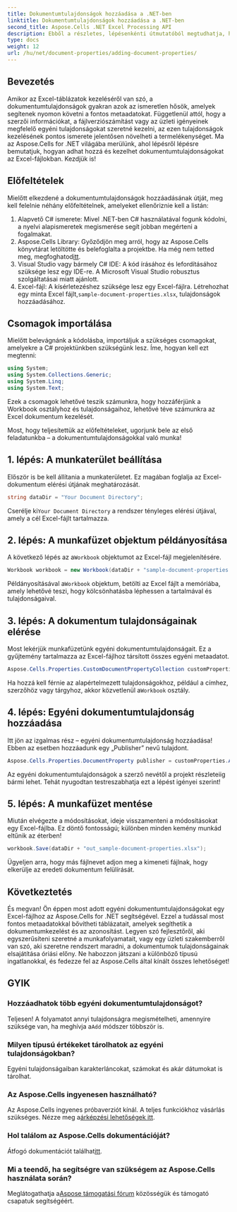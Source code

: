 ```yaml
---
title: Dokumentumtulajdonságok hozzáadása a .NET-ben
linktitle: Dokumentumtulajdonságok hozzáadása a .NET-ben
second_title: Aspose.Cells .NET Excel Processing API
description: Ebből a részletes, lépésenkénti útmutatóból megtudhatja, hogyan adhat hozzá dokumentumtulajdonságokat az Excelben az Aspose.Cells for .NET használatával.
type: docs
weight: 12
url: /hu/net/document-properties/adding-document-properties/
---
```

## Bevezetés
Amikor az Excel-táblázatok kezeléséről van szó, a dokumentumtulajdonságok gyakran azok az ismeretlen hősök, amelyek segítenek nyomon követni a fontos metaadatokat. Függetlenül attól, hogy a szerzői információkat, a fájlverziószámítást vagy az üzleti igényeinek megfelelő egyéni tulajdonságokat szeretné kezelni, az ezen tulajdonságok kezelésének pontos ismerete jelentősen növelheti a termelékenységet. Ma az Aspose.Cells for .NET világába merülünk, ahol lépésről lépésre bemutatjuk, hogyan adhat hozzá és kezelhet dokumentumtulajdonságokat az Excel-fájlokban. Kezdjük is!
## Előfeltételek
Mielőtt elkezdené a dokumentumtulajdonságok hozzáadásának útját, meg kell felelnie néhány előfeltételnek, amelyeket ellenőriznie kell a listán:
1. Alapvető C# ismerete: Mivel .NET-ben C# használatával fogunk kódolni, a nyelvi alapismeretek megismerése segít jobban megérteni a fogalmakat.
2.  Aspose.Cells Library: Győződjön meg arról, hogy az Aspose.Cells könyvtárat letöltötte és belefoglalta a projektbe. Ha még nem tetted meg, megfoghatod[itt](https://releases.aspose.com/cells/net/).
3. Visual Studio vagy bármely C# IDE: A kód írásához és lefordításához szüksége lesz egy IDE-re. A Microsoft Visual Studio robusztus szolgáltatásai miatt ajánlott.
4.  Excel-fájl: A kísérletezéshez szüksége lesz egy Excel-fájlra. Létrehozhat egy minta Excel fájlt,`sample-document-properties.xlsx`, tulajdonságok hozzáadásához.
## Csomagok importálása
Mielőtt belevágnánk a kódolásba, importáljuk a szükséges csomagokat, amelyekre a C# projektünkben szükségünk lesz. Íme, hogyan kell ezt megtenni:
```csharp
using System;
using System.Collections.Generic;
using System.Linq;
using System.Text;
```
Ezek a csomagok lehetővé teszik számunkra, hogy hozzáférjünk a Workbook osztályhoz és tulajdonságaihoz, lehetővé téve számunkra az Excel dokumentum kezelését.

Most, hogy teljesítettük az előfeltételeket, ugorjunk bele az első feladatunkba – a dokumentumtulajdonságokkal való munka!
## 1. lépés: A munkaterület beállítása
Először is be kell állítania a munkaterületet. Ez magában foglalja az Excel-dokumentum elérési útjának meghatározását.
```csharp
string dataDir = "Your Document Directory";
```
 Cserélje ki`Your Document Directory` a rendszer tényleges elérési útjával, amely a cél Excel-fájlt tartalmazza.
## 2. lépés: A munkafüzet objektum példányosítása
 A következő lépés az a`Workbook` objektumot az Excel-fájl megjelenítésére.
```csharp
Workbook workbook = new Workbook(dataDir + "sample-document-properties.xlsx");
```
 Példányosításával a`Workbook` objektum, betölti az Excel fájlt a memóriába, amely lehetővé teszi, hogy kölcsönhatásba léphessen a tartalmával és tulajdonságaival.
## 3. lépés: A dokumentum tulajdonságainak elérése
Most lekérjük munkafüzetünk egyéni dokumentumtulajdonságait. Ez a gyűjtemény tartalmazza az Excel-fájlhoz társított összes egyéni metaadatot.
```csharp
Aspose.Cells.Properties.CustomDocumentPropertyCollection customProperties = workbook.Worksheets.CustomDocumentProperties;
```
 Ha hozzá kell férnie az alapértelmezett tulajdonságokhoz, például a címhez, szerzőhöz vagy tárgyhoz, akkor közvetlenül a`Workbook` osztály.
## 4. lépés: Egyéni dokumentumtulajdonság hozzáadása
Itt jön az izgalmas rész – egyéni dokumentumtulajdonság hozzáadása! Ebben az esetben hozzáadunk egy „Publisher” nevű tulajdont.
```csharp
Aspose.Cells.Properties.DocumentProperty publisher = customProperties.Add("Publisher", "Aspose");
```
Az egyéni dokumentumtulajdonságok a szerző nevétől a projekt részleteiig bármi lehet. Tehát nyugodtan testreszabhatja ezt a lépést igényei szerint!
## 5. lépés: A munkafüzet mentése
Miután elvégezte a módosításokat, ideje visszamenteni a módosításokat egy Excel-fájlba. Ez döntő fontosságú; különben minden kemény munkád eltűnik az éterben!
```csharp
workbook.Save(dataDir + "out_sample-document-properties.xlsx");
```
Ügyeljen arra, hogy más fájlnevet adjon meg a kimeneti fájlnak, hogy elkerülje az eredeti dokumentum felülírását.

## Következtetés
És megvan! Ön éppen most adott egyéni dokumentumtulajdonságokat egy Excel-fájlhoz az Aspose.Cells for .NET segítségével. Ezzel a tudással most fontos metaadatokkal bővítheti táblázatait, amelyek segíthetik a dokumentumkezelést és az azonosítást. Legyen szó fejlesztőről, aki egyszerűsíteni szeretné a munkafolyamatait, vagy egy üzleti szakemberről van szó, aki szeretne rendszert maradni, a dokumentumok tulajdonságainak elsajátítása óriási előny. 
Ne habozzon játszani a különböző típusú ingatlanokkal, és fedezze fel az Aspose.Cells által kínált összes lehetőséget!
## GYIK
### Hozzáadhatok több egyéni dokumentumtulajdonságot?
 Teljesen! A folyamatot annyi tulajdonságra megismételheti, amennyire szüksége van, ha meghívja a`Add` módszer többször is.
### Milyen típusú értékeket tárolhatok az egyéni tulajdonságokban?
Egyéni tulajdonságaiban karakterláncokat, számokat és akár dátumokat is tárolhat.
### Az Aspose.Cells ingyenesen használható?
 Az Aspose.Cells ingyenes próbaverziót kínál. A teljes funkciókhoz vásárlás szükséges. Nézze meg a[árképzési lehetőségek itt](https://purchase.aspose.com/buy).
### Hol találom az Aspose.Cells dokumentációját?
 Átfogó dokumentációt találhat[itt](https://reference.aspose.com/cells/net/).
### Mi a teendő, ha segítségre van szükségem az Aspose.Cells használata során?
 Meglátogathatja a[Aspose támogatási fórum](https://forum.aspose.com/c/cells/9) közösségük és támogató csapatuk segítségéért.
